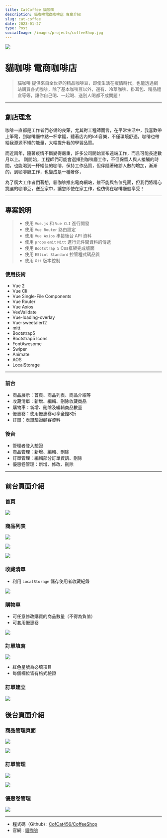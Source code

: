 ```yaml
---
title: CatCoffee 貓咖啡
description: 貓咖啡電商咖啡店 專案介紹
slug: cat-coffee
date: 2023-01-27
type: Post
socialImage: /images/projects/coffeeShop.jpg
---
```


![](https://user-images.githubusercontent.com/93901409/164472984-b24ec430-cbcf-451d-ab41-c5721304455f.png)

# **貓咖啡 電商咖啡店**
> 貓咖啡 提供來自全世界的精品咖啡豆，即使生活在疫情時代，也能透過網站購買各式咖啡，除了基本咖啡豆以外，還有、冷萃咖啡、掛耳包、精品禮盒等等，讓你自己喝、一起喝、送別人喝都不成問題！

---

## **創店理念**
咖啡一直都是工作者們必備的良藥，尤其對工程師而言，在平常生活中，我喜歡帶上筆電，到咖啡廳中點一杯拿鐵，聽著店內的lofi音樂，不僅環境舒適，咖啡也帶給我源源不絕的能量，大幅提升我的學習品質。

而近兩年，隨著疫情不斷變得嚴重，許多公司開始宣布遠端工作，而且可能長達數月以上。
剛開始，工程師們可能會選擇到咖啡廳工作，不但保留人與人接觸的時間，也能喝到一杯絕佳的咖啡，保持工作品質，但伴隨著確診人數的增加，漸漸的，到咖啡廳工作，也變成是一種奢侈，

為了廣大工作者們著想，貓咖啡推出電商網站，雖不能與各位見面，但我們將精心挑選的咖啡豆，送至家中，讓您即使在家工作，也彷彿在咖啡廳般享受！

---

## **專案說明**
> * 使用 ` Vue.js ` 和 ` Vue CLI ` 進行開發
> * 使用 ` Vue Router ` 路由設定
> * 使用 ` Vue Axios ` 串接後台 API 資料
> * 使用 ` props ` ` emit ` ` Mitt ` 進行元件間資料的傳遞
> * 使用 ` Bootstrap 5 ` Css框架完成版面
> * 使用 ` ESlint Standard ` 控管程式碼品質
> * 使用 ` Git ` 版本控制

### **使用技術**

* Vue 2
* Vue Cli
* Vue Single-File Components
* Vue Router
* Vue Axios
* VeeValidate
* Vue-loading-overlay
* Vue-sweetalert2
* mitt
* Bootstrap5
* Bootstrap5 Icons
* FontAwesome
* Swiper
* Animate
* AOS
* LocalStorage

---

### **前台**
* 商品展示：首頁、商品列表、商品介紹等
* 收藏清單：新增、編輯、刪除收藏商品
* 購物車：新增、刪除及編輯商品數量
* 優惠卷：使用優惠卷可享全館8折
* 訂單：表單驗證顧客資料

### **後台**
* 管理者登入驗證
* 商品管理：新增、編輯、刪除
* 訂單管理：編輯部分訂單資訊、刪除
* 優惠卷管理：新增、修改、刪除

---

## 前台頁面介紹

### **首頁** 

![](https://user-images.githubusercontent.com/93901409/164472984-b24ec430-cbcf-451d-ab41-c5721304455f.png)

### **商品列表**

![](https://user-images.githubusercontent.com/93901409/164472984-b24ec430-cbcf-451d-ab41-c5721304455f.png)

![](https://user-images.githubusercontent.com/93901409/164472984-b24ec430-cbcf-451d-ab41-c5721304455f.png)

![](https://user-images.githubusercontent.com/93901409/164472984-b24ec430-cbcf-451d-ab41-c5721304455f.png)

### **收藏清單**
* 利用 ` LocalStorage ` 儲存使用者收藏紀錄

![](https://user-images.githubusercontent.com/93901409/164472984-b24ec430-cbcf-451d-ab41-c5721304455f.png)

### **購物車**
* 可任意修改購買的商品數量（不得為負值）
* 可套用優惠卷

![](https://user-images.githubusercontent.com/93901409/164472984-b24ec430-cbcf-451d-ab41-c5721304455f.png)

### **訂單填寫**

![](https://user-images.githubusercontent.com/93901409/164472984-b24ec430-cbcf-451d-ab41-c5721304455f.png)

* 紅色星號為必填項目
* 每個欄位皆有格式驗證

### **訂單建立**

![](https://user-images.githubusercontent.com/93901409/164472984-b24ec430-cbcf-451d-ab41-c5721304455f.png)

## 後台頁面介紹

### **商品管理頁面**

![](https://user-images.githubusercontent.com/93901409/164472984-b24ec430-cbcf-451d-ab41-c5721304455f.png)

![](https://user-images.githubusercontent.com/93901409/164472984-b24ec430-cbcf-451d-ab41-c5721304455f.png)

### **訂單管理**

![](https://user-images.githubusercontent.com/93901409/164472984-b24ec430-cbcf-451d-ab41-c5721304455f.png)

![](https://user-images.githubusercontent.com/93901409/164472984-b24ec430-cbcf-451d-ab41-c5721304455f.png)

### **優惠卷管理**

![](https://user-images.githubusercontent.com/93901409/164472984-b24ec430-cbcf-451d-ab41-c5721304455f.png)

---

- 程式碼（Github) : [CofCat456/CoffeeShop](https://github.com/CofCat456/coffeeShop)
- 官網 : [貓咖啡](https://cofcat456.github.io/coffeeShop/#/)
